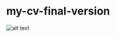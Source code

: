 # my-cv-final-version

![alt text](https://github.com/Oleksandr015/my-cv-final-version/CV_img.png?raw=true "Title")



